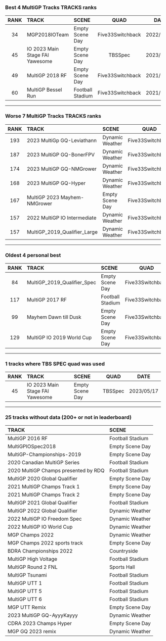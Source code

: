 ### Best 4 MultiGP Tracks TRACKS ranks
|RANK|TRACK|SCENE|QUAD|DATE|
|:---:|:---|:---|:---:|:---:|
|34|MGP2018IOTeam|Empty Scene Day|Five33Switchback|2022/05/09|
|45|IO 2023 Main Stage FAI Yawesome|Empty Scene Day|TBSSpec|2023/05/17|
|49|MultiGP 2018 RF|Empty Scene Day|Five33Switchback|2021/06/21|
|60|MultiGP Bessel Run|Football Stadium|Five33Switchback|2021/09/20|
---
### Worse 7 MultiGP Tracks TRACKS ranks
|RANK|TRACK|SCENE|QUAD|DATE|
|:---:|:---|:---|:---:|:---:|
|193|2023 MultiGp GQ-Leviathann|Dynamic Weather|Five33Switchback|2023/02/27|
|187|2023 MultiGP GQ-BonerFPV|Dynamic Weather|Five33Switchback|2023/02/28|
|174|2023 MultiGP GQ-NMGrower|Dynamic Weather|Five33Switchback|2023/03/12|
|168|2023 MultiGP GQ-Hyper|Dynamic Weather|Five33Switchback|2023/03/12|
|167|MultiGP 2023 Mayhem-NMGrower|Empty Scene Day|Five33Switchback|2023/03/13|
|157|2022 MultiGP IO Intermediate|Dynamic Weather|Five33Switchback|2022/07/09|
|157|MultiGP_2019_Qualifier_Large|Dynamic Weather|Five33Switchback|2021/09/19|
---
### Oldest 4 personal best
|RANK|TRACK|SCENE|QUAD|DATE|
|:---:|:---|:---|:---:|:---:|
|84|MultiGP_2019_Qualifier_Spec|Empty Scene Day|Five33Switchback|2020/07/20|
|117|MultiGP 2017 RF|Football Stadium|Five33Switchback|2020/10/12|
|99|Mayhem Dawn till Dusk|Empty Scene Day|Five33Switchback|2021/02/20|
|129|MultiGP IO 2019 World Cup|Empty Scene Day|Five33Switchback|2021/05/23|
---
### 1 tracks where TBS SPEC quad was used
|RANK|TRACK|SCENE|QUAD|DATE|
|:---:|:---|:---|:---:|:---:|
|45|IO 2023 Main Stage FAI Yawesome|Empty Scene Day|TBSSpec|2023/05/17|
---
### 25 tracks without data (200+ or not in leaderboard)
|TRACK|SCENE|
|:---|:---|
|MultiGP 2016 RF|Football Stadium|
|MultiGPIOSpec2018|Empty Scene Day|
|MultiGP-Championships-2019|Empty Scene Day|
|2020 Canadian MultiGP Series|Football Stadium|
|2020 MultiGP Champs presented by RDQ|Football Stadium|
|MultiGP 2020 Global Qualifier|Empty Scene Day|
|2021 MultiGP Champs Track 1|Empty Scene Day|
|2021 MultiGP Champs Track 2|Empty Scene Day|
|MultiGP 2021 Global Qualifier|Football Stadium|
|MultiGP 2022 Global Qualifier|Dynamic Weather|
|2022 MultiGP IO Freedom Spec|Dynamic Weather|
|2022 MultiGP IO World Cup|Dynamic Weather|
|MGP Champs 2022|Dynamic Weather|
|MGP Champs 2022 sports track|Empty Scene Day|
|BDRA Championships 2022|Countryside|
|MultiGP High Voltage|Football Stadium|
|MultiGP Round 2 FNL|Sports Hall|
|MultiGP Tsunami|Football Stadium|
|MultiGP UTT 1|Football Stadium|
|MultiGP UTT 5|Football Stadium|
|MultiGP UTT 6|Football Stadium|
|MGP UTT Remix|Empty Scene Day|
|2023 MultiGP GQ-AyyyKayyy|Dynamic Weather|
|CDRA 2023  Champs Hyper|Empty Scene Day|
|MGP GQ 2023 remix|Dynamic Weather|
